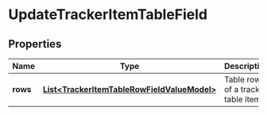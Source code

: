 
# UpdateTrackerItemTableField

## Properties
Name | Type | Description | Notes
------------ | ------------- | ------------- | -------------
**rows** | [**List&lt;TrackerItemTableRowFieldValueModel&gt;**](TrackerItemTableRowFieldValueModel.md) | Table rows of a tracker table item |  [optional]



